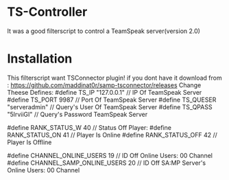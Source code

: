 # TS-Controller
 It was a good filterscript to control a TeamSpeak server(version 2.0)
# Installation
 This filterscript want TSConnector plugin! if you dont have it download from :
 https://github.com/maddinat0r/samp-tsconnector/releases
 Change Theese Defines:
 #define TS_IP "127.0.0.1" // IP Of TeamSpeak Server
 #define TS_PORT 9987 // Port Of TeamSpeak Server
 #define TS_QUESER "serveradmin" // Query's User Of TeamSpeak Server
 #define TS_QPASS "5lrviiGI" // Query's Password TeamSpeak Server

 #define RANK_STATUS_W 40 // Status Off Player:
 #define RANK_STATUS_ON 41 // Player Is Online
 #define RANK_STATUS_OFF 42 // Player Is Offline

 #define CHANNEL_ONLINE_USERS 19 // ID Off Online Users: 00 Channel
 #define CHANNEL_SAMP_ONLINE_USERS 20 // ID Off SA:MP Server's Online Users: 00 Channel
